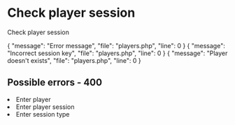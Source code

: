 # Check player session

<highlight>Check player session</highlight>

<include from="notes.md" element-id="urlVariable"/>

<api-endpoint openapi-path="./../../data.yaml" endpoint="/players/{$username}/session" method="GET">
	<response type="400">
		<sample lang="JSON">
			{
				"message": "Error message",
				"file": "players.php",
				"line": 0
			}
		</sample>
	</response>
	<response type="401">
		<sample lang="JSON">
			{
				"message": "Incorrect session key",
				"file": "players.php",
				"line": 0
			}
		</sample>
	</response>
	<response type="404">
		<sample lang="JSON">
			{
				"message": "Player doesn't exists",
				"file": "players.php",
				"line": 0
			}
		</sample>
	</response>
</api-endpoint>

## Possible errors - 400
<list>
	<li>Enter player</li>
	<li>Enter player session</li>
	<li>Enter session type</li>
</list>